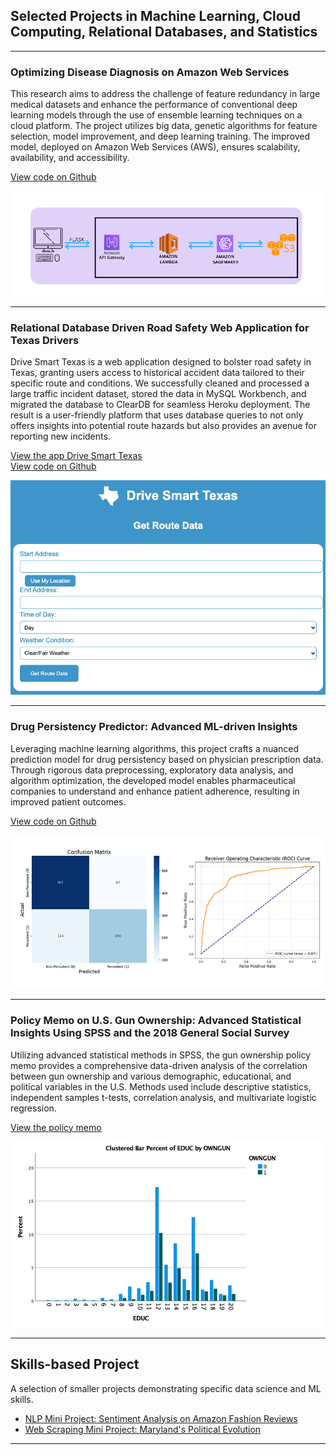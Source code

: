 ## Selected Projects in Machine Learning, Cloud Computing, Relational Databases, and Statistics

---
### Optimizing Disease Diagnosis on Amazon Web Services

This research aims to address the challenge of feature redundancy in large medical datasets and enhance the performance of conventional deep learning models through the use of ensemble learning techniques on a cloud platform. The project utilizes big data, genetic algorithms for feature selection, model improvement, and deep learning training. The improved model, deployed on Amazon Web Services (AWS), ensures scalability, availability, and accessibility. 

[View code on Github](https://github.com/julia-donato/FinalProjectCC)

<img src="images/pipeline.png?raw=true"/>

---
### Relational Database Driven Road Safety Web Application for Texas Drivers

Drive Smart Texas is a web application designed to bolster road safety in Texas, granting users access to historical accident data tailored to their specific route and conditions. We successfully cleaned and processed a large traffic incident dataset, stored the data in MySQL Workbench, and migrated the database to ClearDB for seamless Heroku deployment. The result is a user-friendly platform that uses database queries to not only offers insights into potential route hazards but also provides an avenue for reporting new incidents.


[View the app Drive Smart Texas](https://drive-smart-texas-498e9b25a4c3.herokuapp.com/)  
[View code on Github](https://github.com/julia-donato/Database-Project)

<img src="images/drive_smart.png?raw=true"/>

---
### Drug Persistency Predictor: Advanced ML-driven Insights

Leveraging machine learning algorithms, this project crafts a nuanced prediction model for drug persistency based on physician prescription data. Through rigorous data preprocessing, exploratory data analysis, and algorithm optimization, the developed model enables pharmaceutical companies to understand and enhance patient adherence, resulting in improved patient outcomes.


[View code on Github](https://github.com/julia-donato/Drug-Persistency-App/tree/main)

<img src="images/ml.png?raw=true"/>

---
### Policy Memo on U.S. Gun Ownership: Advanced Statistical Insights Using SPSS and the 2018 General Social Survey

Utilizing advanced statistical methods in SPSS, the gun ownership policy memo provides a comprehensive data-driven analysis of the correlation between gun ownership and various demographic, educational, and political variables in the U.S. Methods used include descriptive statistics, independent samples t-tests, correlation analysis, and multivariate logistic regression.


[View the policy memo](./pdf/Policy_Memo.pdf)

<img src="images/policy.png?raw=true"/>

---
## Skills-based Project

A selection of smaller projects demonstrating specific data science and ML skills.

- [NLP Mini Project: Sentiment Analysis on Amazon Fashion Reviews](https://github.com/julia-donato/NLP-sentiment-analysis/tree/main)
- [Web Scraping Mini Project: Maryland's Political Evolution](https://github.com/julia-donato/WebScraping-Mini-Project/tree/main)

---
